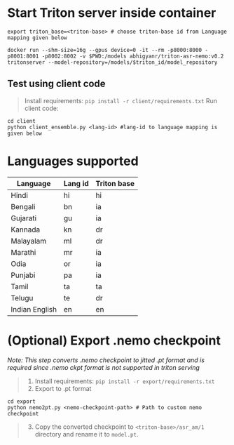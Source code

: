 # Start Triton server inside container
```
export triton_base=<triton-base> # choose triton-base id from Language mapping given below

docker run --shm-size=16g --gpus device=0 -it --rm -p8000:8000 -p8001:8001 -p8002:8002 -v $PWD:/models abhigyanr/triton-asr-nemo:v0.2 tritonserver --model-repository=/models/$triton_id/model_repository
```

## Test using client code

> Install requirements: `pip install -r client/requirements.txt`
> Run client code:
```
cd client
python client_ensemble.py <lang-id> #lang-id to language mapping is given below
```
# Languages supported

| Language | Lang id | Triton base |
|----------|-------|-------|
| Hindi | hi | hi |
| Bengali | bn | ia |
| Gujarati | gu | ia |
| Kannada | kn | dr |
| Malayalam | ml | dr |
| Marathi | mr | ia |
| Odia | or | ia |
| Punjabi | pa | ia |
| Tamil | ta | ta |
| Telugu | te | dr |
| Indian English | en | en |

# (Optional) Export .nemo checkpoint

*Note: This step converts .nemo checkpoint to jitted .pt format and is required since .nemo ckpt format is not supported in triton serving*

> 1. Install requirements: `pip install -r export/requirements.txt`
> 2. Export to .pt format
```
cd export
python nemo2pt.py <nemo-checkpoint-path> # Path to custom nemo checkpoint
```
> 3. Copy the converted checkpoint to `<triton-base>/asr_am/1` directory and rename it to `model.pt`.
